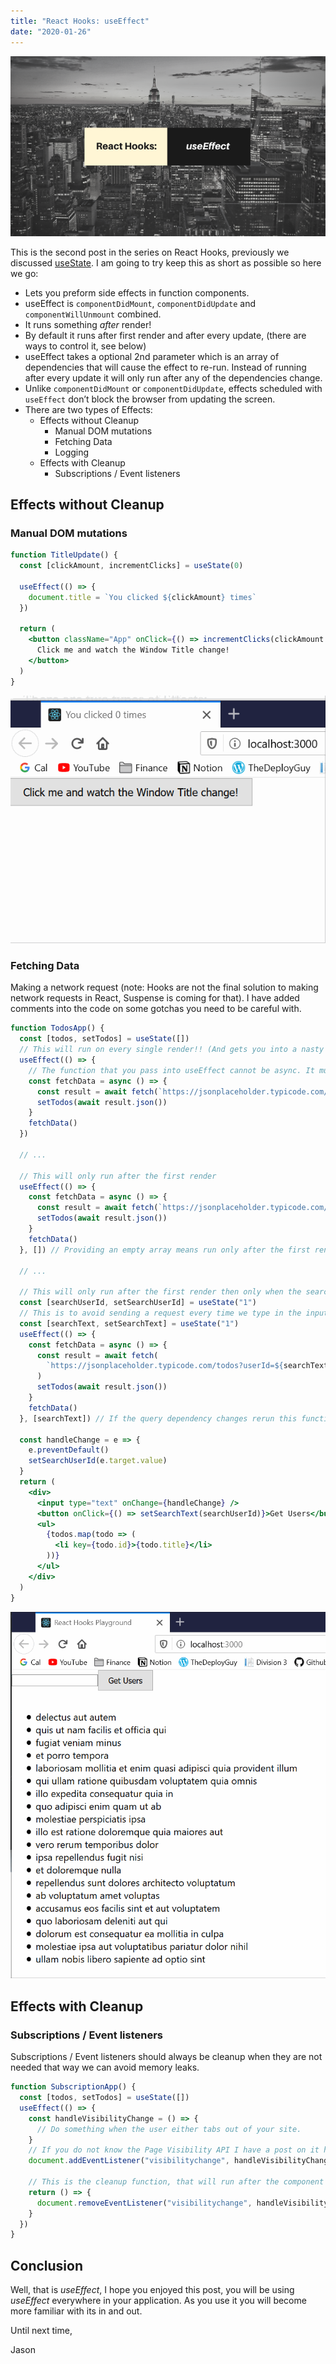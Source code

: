 ```yaml
---
title: "React Hooks: useEffect"
date: "2020-01-26"
---
```


![Cover Image](./images/cover_image.png)

This is the second post in the series on React Hooks, previously we discussed [useState](https://thedeployguy.com). I am going to try keep this as short as possible so here we go:

- Lets you preform side effects in function components.
- useEffect is `componentDidMount`, `componentDidUpdate` and `componentWillUnmount` combined.
- It runs something _after_ render!
- By default it runs after first render and after every update, (there are ways to control it, see below)
- useEffect takes a optional 2nd parameter which is an array of dependencies that will cause the effect to re-run. Instead of running after every update it will only run after any of the dependencies change.
- Unlike `componentDidMount` or `componentDidUpdate`, effects scheduled with `useEffect` don’t block the browser from updating the screen.
- There are two types of Effects:
  <!-- TODO: Add link to Effect without cleanup -->
  - Effects without Cleanup
    - Manual DOM mutations
    - Fetching Data
    - Logging
      <!-- TODO: Add link to Effect with Cleanup -->
  - Effects with Cleanup
    - Subscriptions / Event listeners

## Effects without Cleanup

### Manual DOM mutations

```jsx
function TitleUpdate() {
  const [clickAmount, incrementClicks] = useState(0)

  useEffect(() => {
    document.title = `You clicked ${clickAmount} times`
  })

  return (
    <button className="App" onClick={() => incrementClicks(clickAmount + 1)}>
      Click me and watch the Window Title change!
    </button>
  )
}
```

![Window Change Example](./images/hooks_window_change.gif)

### Fetching Data

Making a network request (note: Hooks are not the final solution to making network requests in React, Suspense is coming for that).
I have added comments into the code on some gotchas you need to be careful with.

```jsx
function TodosApp() {
  const [todos, setTodos] = useState([])
  // This will run on every single render!! (And gets you into a nasty loop)
  useEffect(() => {
    // The function that you pass into useEffect cannot be async. It must return a cleanup function or nothing.
    const fetchData = async () => {
      const result = await fetch(`https://jsonplaceholder.typicode.com/todos`)
      setTodos(await result.json())
    }
    fetchData()
  })

  // ...

  // This will only run after the first render
  useEffect(() => {
    const fetchData = async () => {
      const result = await fetch(`https://jsonplaceholder.typicode.com/todos`)
      setTodos(await result.json())
    }
    fetchData()
  }, []) // Providing an empty array means run only after the first render or this function had no "dependencies" requiring it to rerun.

  // ...

  // This will only run after the first render then only when the searchUserId state changes, defaults to '1'
  const [searchUserId, setSearchUserId] = useState("1")
  // This is to avoid sending a request every time we type in the input
  const [searchText, setSearchText] = useState("1")
  useEffect(() => {
    const fetchData = async () => {
      const result = await fetch(
        `https://jsonplaceholder.typicode.com/todos?userId=${searchText}`
      )
      setTodos(await result.json())
    }
    fetchData()
  }, [searchText]) // If the query dependency changes rerun this function

  const handleChange = e => {
    e.preventDefault()
    setSearchUserId(e.target.value)
  }
  return (
    <div>
      <input type="text" onChange={handleChange} />
      <button onClick={() => setSearchText(searchUserId)}>Get Users</button>
      <ul>
        {todos.map(todo => (
          <li key={todo.id}>{todo.title}</li>
        ))}
      </ul>
    </div>
  )
}
```

![Fetch Example](./images/network_fetch.gif)

## Effects with Cleanup

### Subscriptions / Event listeners

Subscriptions / Event listeners should always be cleanup when they are not needed that way we can avoid memory leaks.

```jsx
function SubscriptionApp() {
  const [todos, setTodos] = useState([])
  useEffect(() => {
    const handleVisibilityChange = () => {
      // Do something when the user either tabs out of your site.
    }
    // If you do not know the Page Visibility API I have a post on it here: https://thedeployguy.com/reducing-unnecessary-network-requests-using-the-page-visibility-api/
    document.addEventListener("visibilitychange", handleVisibilityChange)

    // This is the cleanup function, that will run after the component is unmounted .... (like componentDidUnmount)
    return () => {
      document.removeEventListener("visibilitychange", handleVisibilityChange)
    }
  })
}
```

## Conclusion

Well, that is _useEffect_, I hope you enjoyed this post, you will be using _useEffect_ everywhere in your application. As you use it you will become more familiar with its in and out.

Until next time,

Jason
